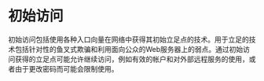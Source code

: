 # 初始访问
初始访问包括使用各种入口向量在网络中获得其初始立足点的技术。用于立足的技术包括针对性的鱼叉式欺骗和利用面向公众的Web服务器上的弱点。通过初始访问获得的立足点可能允许继续访问，例如有效的帐户和对外部远程服务的使用，或者由于更改密码而可能会限制使用。
